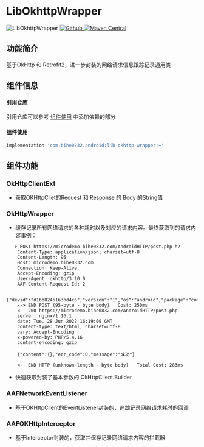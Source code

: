 # LibOkhttpWrapper

![LibOkhttpWrapper](https://img.shields.io/badge/AndroidAppFactory-LibOkhttpWrapper-brightgreen)
[ ![Github](https://img.shields.io/badge/Github-LibOkhttpWrapper-brightgreen?style=social) ](https://github.com/bihe0832/AndroidAppFactory/tree/master/LibOkhttpWrapper)
[ ![Maven Central](https://img.shields.io/maven-central/v/com.bihe0832.android/lib-okhttp-wrapper) ](https://search.maven.org/artifact/com.bihe0832.android/lib-okhttp-wrapper)

## 功能简介

基于OkHttp 和 Retrofit2，进一步封装的网络请求信息跟踪记录通用类

## 组件信息

#### 引用仓库

引用仓库可以参考 [组件使用](./../start.md) 中添加依赖的部分

#### 组件使用

```groovy
implementation 'com.bihe0832.android:lib-okhttp-wrapper:+'
```

## 组件功能

### OkHttpClientExt

- 获取OKHttpCliet的Request 和 Response 的 Body 的String值

### OkHttpWrapper

- 缓存记录所有网络请求的各种耗时以及对应的请求内容。最终获取到的请求内容事例：

```
 --> POST https://microdemo.bihe0832.com/AndroidHTTP/post.php h2
    Content-Type: application/json; charset=utf-8
    Content-Length: 95
    Host: microdemo.bihe0832.com
    Connection: Keep-Alive
    Accept-Encoding: gzip
    User-Agent: okhttp/3.10.0
    AAF-Content-Request-Id: 2
    
    {"devid":"d16b8245163bd4c6","version":"1","os":"android","package":"com.bihe0832.android.test"}
    --> END POST (95-byte - byte body)   Cost: 250ms
    <-- 200 https://microdemo.bihe0832.com/AndroidHTTP/post.php
    server: nginx/1.16.1
    date: Tue, 28 Jun 2022 16:19:09 GMT
    content-type: text/html; charset=utf-8
    vary: Accept-Encoding
    x-powered-by: PHP/5.4.16
    content-encoding: gzip
    
    {"content":{},"err_code":0,"message":"成功"}
    
    <-- END HTTP (unknown-length - byte body)   Total Cost: 283ms
```

- 快速获取封装了基本参数的 OkHttpClient.Builder 

### AAFNetworkEventListener

- 基于OKHttpClient的EventListener封装的，追踪记录网络请求耗时的回调

### AAFOKHttpInterceptor

- 基于Interceptor封装的，获取并保存记录网络请求内容的拦截器
